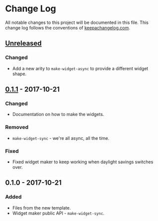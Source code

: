 # Change Log
All notable changes to this project will be documented in this file. This change log follows the conventions of [keepachangelog.com](http://keepachangelog.com/).

## [Unreleased]
### Changed
- Add a new arity to `make-widget-async` to provide a different widget shape.

## [0.1.1] - 2017-10-21
### Changed
- Documentation on how to make the widgets.

### Removed
- `make-widget-sync` - we're all async, all the time.

### Fixed
- Fixed widget maker to keep working when daylight savings switches over.

## 0.1.0 - 2017-10-21
### Added
- Files from the new template.
- Widget maker public API - `make-widget-sync`.

[Unreleased]: https://github.com/your-name/clj-petnames/compare/0.1.1...HEAD
[0.1.1]: https://github.com/your-name/clj-petnames/compare/0.1.0...0.1.1
